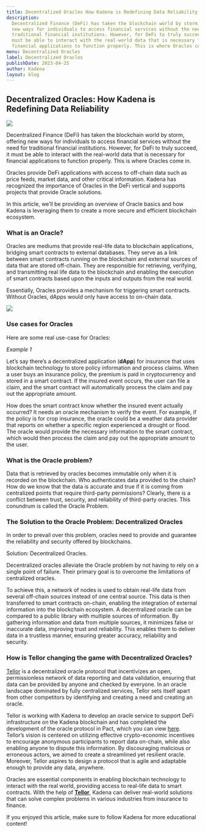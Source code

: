```yaml
---
title: Decentralized Oracles How Kadena is Redefining Data Reliability
description:
  Decentralized Finance (DeFi) has taken the blockchain world by storm, offering
  new ways for individuals to access financial services without the need for
  traditional financial institutions. However, for DeFi to truly succeed, it
  must be able to interact with the real-world data that is necessary for
  financial applications to function properly. This is where Oracles come in.
menu: Decentralized Oracles
label: Decentralized Oracles
publishDate: 2023-04-25
author: Kadena
layout: blog
---
```


## Decentralized Oracles: How Kadena is Redefining Data Reliability

![](/assets/blog/1_xwHa6WkMdrc7q43KhHDdJQ.webp)

Decentralized Finance (DeFi) has taken the blockchain world by storm, offering
new ways for individuals to access financial services without the need for
traditional financial institutions. However, for DeFi to truly succeed, it must
be able to interact with the real-world data that is necessary for financial
applications to function properly. This is where Oracles come in.

Oracles provide DeFi applications with access to off-chain data such as price
feeds, market data, and other critical information. Kadena has recognized the
importance of Oracles in the DeFi vertical and supports projects that provide
Oracle solutions.

In this article, we’ll be providing an overview of Oracle basics and how Kadena
is leveraging them to create a more secure and efficient blockchain ecosystem.

### What is an Oracle?

Oracles are mediums that provide real-life data to blockchain applications,
bridging smart contracts to external databases. They serve as a link between
smart contracts running on the blockchain and external sources of data that are
stored off-chain. They are responsible for retrieving, verifying, and
transmitting real life data to the blockchain and enabling the execution of
smart contracts based upon the inputs and outputs from the real world.

Essentially, Oracles provides a mechanism for triggering smart contracts.
Without Oracles, dApps would only have access to on-chain data.

![](/assets/blog/1_O7eQglmM-l55E50xTneO_A.webp)

### Use cases for Oracles

Here are some real use-case for Oracles:

_Example 1_

Let’s say there’s a decentralized application (**dApp**) for insurance that uses
blockchain technology to store policy information and process claims. When a
user buys an insurance policy, the premium is paid in cryptocurrency and stored
in a smart contract. If the insured event occurs, the user can file a claim, and
the smart contract will automatically process the claim and pay out the
appropriate amount.

How does the smart contract know whether the insured event actually occurred? It
needs an oracle mechanism to verify the event. For example, if the policy is for
crop insurance, the oracle could be a weather data provider that reports on
whether a specific region experienced a drought or flood. The oracle would
provide the necessary information to the smart contract, which would then
process the claim and pay out the appropriate amount to the user.

### What is the Oracle problem?

Data that is retrieved by oracles becomes immutable only when it is recorded on
the blockchain. Who authenticates data provided to the chain? How do we know
that the data is accurate and true if it is coming from centralized points that
require third-party permissions? Clearly, there is a conflict between trust,
security, and reliability of third-party oracles. This conundrum is called the
Oracle Problem.

### The Solution to the Oracle Problem: Decentralized Oracles

In order to prevail over this problem, oracles need to provide and guarantee the
reliability and security offered by blockchains.

Solution: Decentralized Oracles.

Decentralized oracles alleviate the Oracle problem by not having to rely on a
single point of failure. Their primary goal is to overcome the limitations of
centralized oracles.

To achieve this, a network of nodes is used to obtain real-life data from
several off-chain sources instead of one central source. This data is then
transferred to smart contracts on-chain, enabling the integration of external
information into the blockchain ecosystem. A decentralized oracle can be
compared to a public library with multiple sources of information. By gathering
information and data from multiple sources, it minimizes false or inaccurate
data, improving trust and reliability. This enables them to deliver data in a
trustless manner, ensuring greater accuracy, reliability and security.

### How is Tellor changing the game with Decentralized Oracles?

[Tellor](https://tellor.io/) is a decentralized oracle protocol that
incentivizes an open, permissionless network of data reporting and data
validation, ensuring that data can be provided by anyone and checked by
everyone. In an oracle landscape dominated by fully centralized services, Tellor
sets itself apart from other competitors by identifying and creating a need and
creating an oracle.

Tellor is working with Kadena to develop an oracle service to support DeFi
infrastructure on the Kadena blockchain and has completed the development of the
oracle protocol in Pact, which you can view
[here](https://github.com/tellor-io/Tellorflex-kadena). Tellor’s vision is
centered on utilizing effective crypto-economic incentives to encourage
anonymous participants to report data on-chain, while also enabling anyone to
dispute this information. By discouraging malicious or erroneous actors, we
aimed to create a streamlined yet resilient oracle. Moreover, Tellor aspires to
design a protocol that is agile and adaptable enough to provide any data,
anywhere.

Oracles are essential components in enabling blockchain technology to interact
with the real world, providing access to real-life data to smart contracts. With
the help of **[Tellor](./spotlight-on-tellor-2023-03-07)**, Kadena can deliver
real-world solutions that can solve complex problems in various industries from
insurance to finance.

If you enjoyed this article, make sure to follow Kadena for more educational
content!
